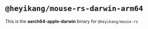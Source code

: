 # `@heyikang/mouse-rs-darwin-arm64`

This is the **aarch64-apple-darwin** binary for `@heyikang/mouse-rs`
